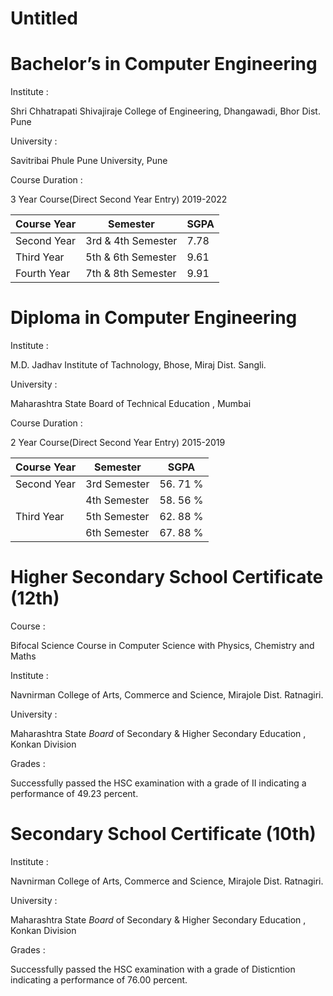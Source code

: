 # Untitled

# Bachelor’s in Computer Engineering

Institute :

Shri Chhatrapati Shivajiraje College of Engineering, Dhangawadi, Bhor Dist. Pune

University : 

Savitribai Phule Pune University, Pune

Course Duration : 

3 Year Course(Direct Second Year Entry) 2019-2022

| Course Year | Semester | SGPA |
| --- | --- | --- |
| Second Year | 3rd & 4th Semester | 7.78 |
| Third Year | 5th & 6th Semester | 9.61 |
| Fourth Year | 7th & 8th Semester | 9.91 |

# Diploma in Computer Engineering

Institute :

M.D. Jadhav Institute of Tachnology, Bhose, Miraj Dist. Sangli.

University : 

Maharashtra State Board of Technical Education , Mumbai

Course Duration : 

2 Year Course(Direct Second Year Entry) 2015-2019

| Course Year | Semester | SGPA |
| --- | --- | --- |
| Second Year | 3rd Semester | 56. 71 % |
|     | 4th Semester | 58. 56 % |
| Third Year | 5th Semester | 62. 88 % |
|     | 6th Semester | 67. 88 % |

# Higher Secondary School Certificate (12th)

Course : 

Bifocal Science Course in Computer Science with Physics, Chemistry and Maths

Institute :

Navnirman College of Arts, Commerce and Science, Mirajole Dist. Ratnagiri.

University : 

Maharashtra State *Board* of Secondary & Higher Secondary Education , Konkan Division

Grades : 

Successfully passed the HSC examination with a grade of II indicating a performance of 49.23 percent.

# Secondary School Certificate (10th)

Institute :

Navnirman College of Arts, Commerce and Science, Mirajole Dist. Ratnagiri.

University : 

Maharashtra State *Board* of Secondary & Higher Secondary Education , Konkan Division

Grades : 

Successfully passed the HSC examination with a grade of Disticntion indicating a performance of 76.00 percent.
